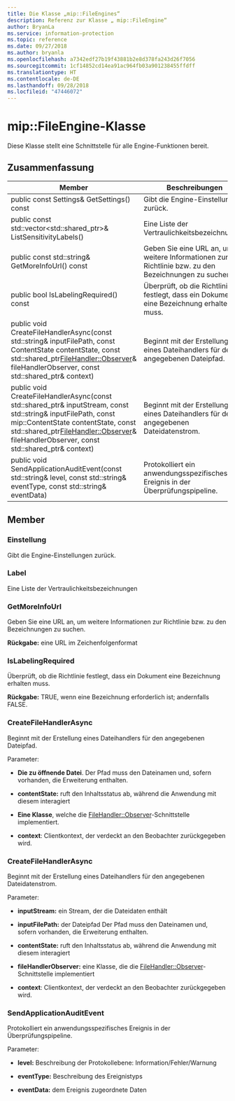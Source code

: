 ```yaml
---
title: Die Klasse „mip::FileEngines“
description: Referenz zur Klasse „ mip::FileEngine“
author: BryanLa
ms.service: information-protection
ms.topic: reference
ms.date: 09/27/2018
ms.author: bryanla
ms.openlocfilehash: a7342edf27b19f43881b2e8d378fa243d26f7056
ms.sourcegitcommit: 1cf14852cd14ea91ac964fb03a901238455ffdff
ms.translationtype: HT
ms.contentlocale: de-DE
ms.lasthandoff: 09/28/2018
ms.locfileid: "47446072"
---
```

# <a name="class-mipfileengine"></a>mip::FileEngine-Klasse 
Diese Klasse stellt eine Schnittstelle für alle Engine-Funktionen bereit.
  
## <a name="summary"></a>Zusammenfassung
 Member                        | Beschreibungen                                
--------------------------------|---------------------------------------------
 public const Settings& GetSettings() const  |  Gibt die Engine-Einstellungen zurück.
public const std::vector<std::shared_ptr<Label>>& ListSensitivityLabels()  |  Eine Liste der Vertraulichkeitsbezeichnungen
 public const std::string& GetMoreInfoUrl() const  |  Geben Sie eine URL an, um weitere Informationen zur Richtlinie bzw. zu den Bezeichnungen zu suchen.
 public bool IsLabelingRequired() const  |  Überprüft, ob die Richtlinie festlegt, dass ein Dokument eine Bezeichnung erhalten muss.
public void CreateFileHandlerAsync(const std::string& inputFilePath, const ContentState contentState, const std::shared_ptr<FileHandler::Observer>& fileHandlerObserver, const std::shared_ptr<void>& context)  |  Beginnt mit der Erstellung eines Dateihandlers für den angegebenen Dateipfad.
public void CreateFileHandlerAsync(const std::shared_ptr<Stream>& inputStream, const std::string& inputFilePath, const mip::ContentState contentState, const std::shared_ptr<FileHandler::Observer>& fileHandlerObserver, const std::shared_ptr<void>& context)  |  Beginnt mit der Erstellung eines Dateihandlers für den angegebenen Dateidatenstrom.
 public void SendApplicationAuditEvent(const std::string& level, const std::string& eventType, const std::string& eventData)  |  Protokolliert ein anwendungsspezifisches Ereignis in der Überprüfungspipeline.
  
## <a name="members"></a>Member
  
### <a name="settings"></a>Einstellung
Gibt die Engine-Einstellungen zurück.
  
### <a name="label"></a>Label
Eine Liste der Vertraulichkeitsbezeichnungen
  
### <a name="getmoreinfourl"></a>GetMoreInfoUrl
Geben Sie eine URL an, um weitere Informationen zur Richtlinie bzw. zu den Bezeichnungen zu suchen.

  
**Rückgabe:** eine URL im Zeichenfolgenformat
  
### <a name="islabelingrequired"></a>IsLabelingRequired
Überprüft, ob die Richtlinie festlegt, dass ein Dokument eine Bezeichnung erhalten muss.

  
**Rückgabe:** TRUE, wenn eine Bezeichnung erforderlich ist; andernfalls FALSE.
  
### <a name="createfilehandlerasync"></a>CreateFileHandlerAsync
Beginnt mit der Erstellung eines Dateihandlers für den angegebenen Dateipfad.

Parameter:  
* **Die zu öffnende Datei**. Der Pfad muss den Dateinamen und, sofern vorhanden, die Erweiterung enthalten. 


* **contentState:** ruft den Inhaltsstatus ab, während die Anwendung mit diesem interagiert 


* **Eine Klasse**, welche die [FileHandler::Observer](class_mip_filehandler_observer.md)-Schnittstelle implementiert. 


* **context**: Clientkontext, der verdeckt an den Beobachter zurückgegeben wird.


  
### <a name="createfilehandlerasync"></a>CreateFileHandlerAsync
Beginnt mit der Erstellung eines Dateihandlers für den angegebenen Dateidatenstrom.

Parameter:  
* **inputStream:** ein Stream, der die Dateidaten enthält 


* **inputFilePath:** der Dateipfad Der Pfad muss den Dateinamen und, sofern vorhanden, die Erweiterung enthalten. 


* **contentState:** ruft den Inhaltsstatus ab, während die Anwendung mit diesem interagiert 


* **fileHandlerObserver:** eine Klasse, die die [FileHandler::Observer](class_mip_filehandler_observer.md)-Schnittstelle implementiert 


* **context**: Clientkontext, der verdeckt an den Beobachter zurückgegeben wird.


  
### <a name="sendapplicationauditevent"></a>SendApplicationAuditEvent
Protokolliert ein anwendungsspezifisches Ereignis in der Überprüfungspipeline.

Parameter:  
* **level:** Beschreibung der Protokollebene: Information/Fehler/Warnung 


* **eventType:** Beschreibung des Ereignistyps 


* **eventData:** dem Ereignis zugeordnete Daten

